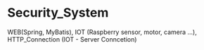 # Security_System
WEB(Spring, MyBatis), IOT (Raspberry sensor, motor, camera ...), HTTP_Connection (IOT - Server Conncetion)
